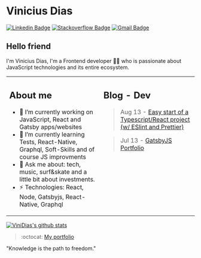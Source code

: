 # Vinicius Dias
[![Linkedin Badge](https://img.shields.io/badge/-viniciusdias-blue?style=flat-square&logo=Linkedin&logoColor=white&link=https://www.linkedin.com/in/vinicius-m-dias/)](https://www.linkedin.com/in/vinicius-m-dias/)
[![Stackoverflow Badge](https://img.shields.io/badge/-Stackoverflow-4CA143?style=flat-square&logo=Stackoverflow&logoColor=white&link=https://stackoverflow.com/users/12553623/vinicius-dias)](https://stackoverflow.com/users/12553623/vinicius-dias)
[![Gmail Badge](https://img.shields.io/badge/-viniciusimpulse@gmail.com-c14438?style=flat-square&logo=Gmail&logoColor=white&link=mailto:viniciusimpulse@gmail.com)](mailto:viniciusimpulse@gmail.com)

## Hello friend
I'm Vinicius Dias, I'm a Frontend developer 👨‍💻 who is passionate about JavaScript technologies and its entire ecosystem. 

<table><tr><td valign="top" width="49%">

## About me

- 🔭 I’m currently working on JavaScript, React and Gatsby apps/websites
- 🌱 I’m currently learning Tests, React-Native, Graphql, Soft-Skills and of course JS improvments
- 💬 Ask me about: tech, music, surf&skate and a little bit about investments.
-  ⚡ Technologies: React, Node, Gatsbyjs, React-Native, Graphql

</td><td valign="top" width="49%">
  
## Blog - Dev

> Aug 13 - [Easy start of a Typescript/React project (w/ ESlint and Prettier)](https://dev.to/viniciusmdias/easy-start-of-a-typescript-react-project-w-eslint-and-prettier-55d4)

> Jul 13 - [GatsbyJS Portfolio](https://dev.to/viniciusmdias/gatsbyjs-portfolio-3461)

</td></tr></table>

[![ViniDias's github stats](https://github-readme-stats.vercel.app/api?username=viniciusmdias)](https://github.com/viniciusmdias/github-readme-stats)

> :octocat: [My portfolio](https://viniciusdias.works)

"Knowledge is the path to freedom." 

